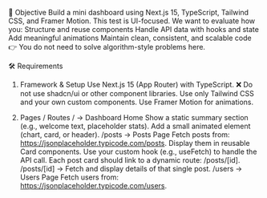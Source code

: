 🎯 Objective
Build a mini dashboard using Next.js 15, TypeScript, Tailwind CSS, and Framer Motion.
This test is UI-focused.
We want to evaluate how you:
Structure and reuse components
Handle API data with hooks and state
Add meaningful animations
Maintain clean, consistent, and scalable code
👉 You do not need to solve algorithm-style problems here.

🛠 Requirements
1. Framework & Setup
Use Next.js 15 (App Router) with TypeScript.
❌ Do not use shadcn/ui or other component libraries. Use only Tailwind CSS and your own custom components.
Use Framer Motion for animations.

2. Pages / Routes
/ → Dashboard Home
Show a static summary section (e.g., welcome text, placeholder stats).
Add a small animated element (chart, card, or header).
/posts → Posts Page
Fetch posts from: https://jsonplaceholder.typicode.com/posts.
Display them in reusable Card components.
Use your custom hook (e.g., useFetch) to handle the API call.
Each post card should link to a dynamic route: /posts/[id].
/posts/[id] → Fetch and display details of that single post.
/users → Users Page
Fetch users from: https://jsonplaceholder.typicode.com/users.
